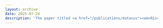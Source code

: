 ```yaml
---
layout: archive
date: 2025-07-24
description: 'The paper titled <a href="/publications/datasus"><em>Riscos de Privacidade em Dados de Saúde: Investigando Inferência de Atributos Sensíveis de Cidadãos no DATASUS</em></a> was accepted at the <a href="https://sbseg2025.ppgia.pucpr.br/en/homepage/">Simpósio Brasileiro de Cibersegurança (SBSeg) 2025</a>! The conference will take place in <a href="https://maps.app.goo.gl/19AQL6wu4p5n7k6G9">Foz do Iguaçu</a> in 1-4 September.'
---
```

